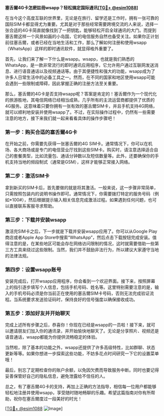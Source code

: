 **塞舌爾4G卡怎麽註冊wsapp？轻松搞定国际通讯[[TG💪+ @esim1088](https://t.me/s/esim1088)]**

在当今这个高度互联的世界里，无论是在旅行、留学还是工作时，拥有一张可靠的国际SIM卡都显得尤为重要。尤其是对于那些经常需要跨境交流的人来说，选择一张合适的4G卡简直就像找到了一把钥匙，能够轻松开启全球通讯的大门。而提到塞舌爾这样一个风景如画的小岛国，它的电信服务自然也备受关注。如果你正计划前往塞舌爾，或者已经在当地生活和工作，那么了解如何注册和使用wsapp（WhatsApp）这样的即时通讯软件，就显得格外重要了。

首先，让我们来了解一下什么是wsapp。wsapp，也就是我们熟悉的WhatsApp，是一款非常流行的即时通讯应用程序，它允许用户通过互联网发送消息、进行语音通话以及视频通话等。由于其便捷性和强大的功能，wsapp成为了许多人日常生活中的必备工具之一。然而，在不同的国家和地区使用wsapp可能会遇到一些限制或障碍，因此掌握正确的注册方法至关重要。

那么，塞舌爾的4G卡是否支持wsapp呢？答案是肯定的！塞舌爾作为一个现代化的旅游胜地，其电信网络已经相当成熟，几乎所有的主流运营商都提供了优质的4G服务。这意味着只要你拥有一张有效的塞舌爾SIM卡，并且手机支持4G网络，就可以顺利地安装并使用wsapp了。不过，在实际操作过程中，仍然有一些需要注意的地方，接下来我们就一起来看看具体的操作步骤吧！

### 第一步：购买合适的塞舌爾4G卡

在开始之前，你需要先获得一张塞舌爾的4G SIM卡。通常情况下，你可以在机场、各大商场或是专门的电信营业厅找到这些SIM卡。购买时，请注意选择适合自己的套餐类型，比如流量包、通话分钟数以及短信数量等。此外，还要确保你的手机支持当地的频段制式（通常是GSM），这样才能够正常接入网络。

### 第二步：激活SIM卡

拿到新买的SIM卡后，首先要做的就是将其激活。一般来说，这一步骤非常简单，只需按照包装内的说明书操作即可。通常情况下，你需要拨打特定的服务号码（例如*100#），然后根据提示输入相关信息完成激活过程。如果遇到任何问题，也可以直接联系客服寻求帮助。

### 第三步：下载并安装wsapp

激活完SIM卡之后，下一步就是下载并安装wsapp应用了。你可以从Google Play商店或者Apple App Store中搜索“WhatsApp”，然后点击下载按钮完成安装。值得注意的是，在某些地区可能会存在网络访问限制的情况，这时就需要借助一些第三方工具来绕过这些限制。当然，我们并不鼓励非法行为，所以建议大家遵守当地的法律法规。

### 第四步：设置wsapp账号

安装完成后，打开wsapp应用程序，你会看到一个欢迎界面。接下来，按照屏幕上的指引逐步填写个人信息，包括手机号码、姓名等。这里特别需要注意的是，输入的手机号码必须是你当前正在使用的塞舌爾SIM卡号码，否则无法完成验证流程。当系统要求发送验证码时，保持良好的信号强度以确保接收成功。

### 第五步：添加好友并开始聊天

完成上述所有步骤之后，恭喜你！你现在已经是wsapp的一员啦！接下来，就可以邀请朋友们加入你的通讯录，并开始愉快地聊天了。无论是分享照片、视频还是语音通话，wsapp都能为你提供流畅稳定的体验。

当然啦，除了基本的功能之外，wsapp还提供了许多高级特性，比如群聊、状态更新等等。如果你想进一步探索这些功能，不妨多花点时间研究一下它的设置菜单哦！

最后，别忘了定期检查你的账户余额，以免因欠费而导致服务中断。同时也要记得妥善保管好自己的隐私信息，避免泄露给不信任的人。

总之，有了塞舌爾4G卡的支持，再加上正确的方法指导，相信每一位用户都能够轻松地注册并使用wsapp，享受随时随地畅聊的乐趣。希望这篇指南对你有所帮助，祝你在塞舌爾度过一段美好的时光！

[[TG💪+ @esim1088](https://t.me/s/esim1088) ![Image](https://i.postimg.cc/4NQfJmqS/Snipaste-2025-05-13-00-14-12.png)]